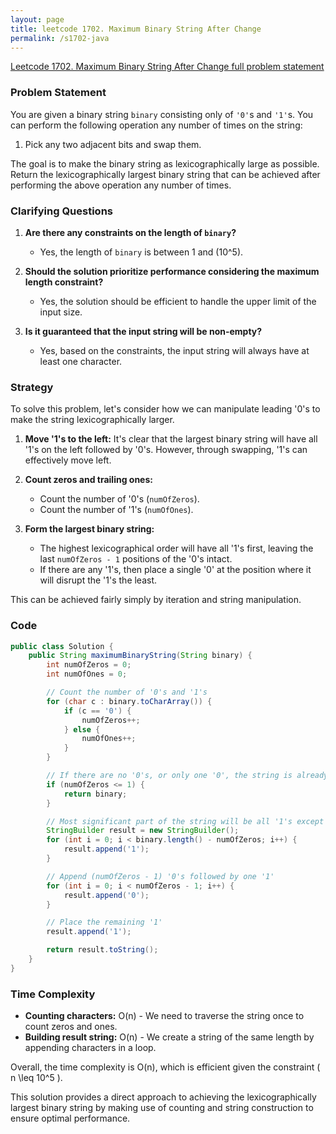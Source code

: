 ```yaml
---
layout: page
title: leetcode 1702. Maximum Binary String After Change
permalink: /s1702-java
---
```

[Leetcode 1702. Maximum Binary String After Change full problem statement](https://algoadvance.github.io/algoadvance/l1702)
### Problem Statement

You are given a binary string `binary` consisting only of `'0'`s and `'1'`s. You can perform the following operation any number of times on the string:

1. Pick any two adjacent bits and swap them.

The goal is to make the binary string as lexicographically large as possible. Return the lexicographically largest binary string that can be achieved after performing the above operation any number of times.

### Clarifying Questions

1. **Are there any constraints on the length of `binary`?**
   - Yes, the length of `binary` is between 1 and \(10^5\).

2. **Should the solution prioritize performance considering the maximum length constraint?**
   - Yes, the solution should be efficient to handle the upper limit of the input size.

3. **Is it guaranteed that the input string will be non-empty?**
   - Yes, based on the constraints, the input string will always have at least one character.

### Strategy

To solve this problem, let's consider how we can manipulate leading '0's to make the string lexicographically larger.

1. **Move '1's to the left:** It's clear that the largest binary string will have all '1's on the left followed by '0's. However, through swapping, '1's can effectively move left.

2. **Count zeros and trailing ones:** 
    - Count the number of '0's (`numOfZeros`).
    - Count the number of '1's (`numOfOnes`).

3. **Form the largest binary string:**
    - The highest lexicographical order will have all '1's first, leaving the last `numOfZeros - 1` positions of the '0's intact.
    - If there are any '1's, then place a single '0' at the position where it will disrupt the '1's the least.

This can be achieved fairly simply by iteration and string manipulation.

### Code

```java
public class Solution {
    public String maximumBinaryString(String binary) {
        int numOfZeros = 0;
        int numOfOnes = 0;

        // Count the number of '0's and '1's
        for (char c : binary.toCharArray()) {
            if (c == '0') {
                numOfZeros++;
            } else {
                numOfOnes++;
            }
        }

        // If there are no '0's, or only one '0', the string is already the largest possible
        if (numOfZeros <= 1) {
            return binary;
        }

        // Most significant part of the string will be all '1's except for the last (numOfZeros - 1) part
        StringBuilder result = new StringBuilder();
        for (int i = 0; i < binary.length() - numOfZeros; i++) {
            result.append('1');
        }

        // Append (numOfZeros - 1) '0's followed by one '1'
        for (int i = 0; i < numOfZeros - 1; i++) {
            result.append('0');
        }

        // Place the remaining '1'
        result.append('1');

        return result.toString();
    }
}
```

### Time Complexity

- **Counting characters:** O(n) - We need to traverse the string once to count zeros and ones.
- **Building result string:** O(n) - We create a string of the same length by appending characters in a loop.

Overall, the time complexity is O(n), which is efficient given the constraint \( n \leq 10^5 \).

This solution provides a direct approach to achieving the lexicographically largest binary string by making use of counting and string construction to ensure optimal performance.